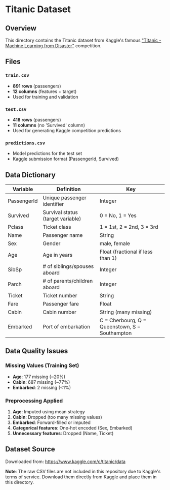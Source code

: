 # Titanic Dataset

## Overview
This directory contains the Titanic dataset from Kaggle's famous ["Titanic - Machine Learning from Disaster"](https://www.kaggle.com/c/titanic) competition.

## Files

### `train.csv`
- **891 rows** (passengers)
- **12 columns** (features + target)
- Used for training and validation

### `test.csv`
- **418 rows** (passengers)
- **11 columns** (no 'Survived' column)
- Used for generating Kaggle competition predictions

### `predictions.csv`
- Model predictions for the test set
- Kaggle submission format (PassengerId, Survived)

## Data Dictionary

| Variable    | Definition                                  | Key                                            |
|-------------|---------------------------------------------|------------------------------------------------|
| PassengerId | Unique passenger identifier                 | Integer                                        |
| Survived    | Survival status (target variable)           | 0 = No, 1 = Yes                                |
| Pclass      | Ticket class                                | 1 = 1st, 2 = 2nd, 3 = 3rd                      |
| Name        | Passenger name                              | String                                         |
| Sex         | Gender                                      | male, female                                   |
| Age         | Age in years                                | Float (fractional if less than 1)              |
| SibSp       | # of siblings/spouses aboard                | Integer                                        |
| Parch       | # of parents/children aboard                | Integer                                        |
| Ticket      | Ticket number                               | String                                         |
| Fare        | Passenger fare                              | Float                                          |
| Cabin       | Cabin number                                | String (many missing)                          |
| Embarked    | Port of embarkation                         | C = Cherbourg, Q = Queenstown, S = Southampton |

## Data Quality Issues

### Missing Values (Training Set)
- **Age**: 177 missing (~20%)
- **Cabin**: 687 missing (~77%)
- **Embarked**: 2 missing (<1%)

### Preprocessing Applied
1. **Age**: Imputed using mean strategy
2. **Cabin**: Dropped (too many missing values)
3. **Embarked**: Forward-filled or imputed
4. **Categorical features**: One-hot encoded (Sex, Embarked)
5. **Unnecessary features**: Dropped (Name, Ticket)

## Dataset Source
Downloaded from: https://www.kaggle.com/c/titanic/data

**Note**: The raw CSV files are not included in this repository due to Kaggle's terms of service.
Download them directly from Kaggle and place them in this directory.